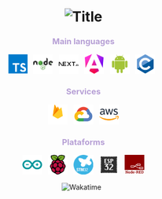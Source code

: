 <h1 align="center"><img src="https://readme-typing-svg.herokuapp.com?font=Fira+Code&pause=1000&color=6754e3&width=240&height=30&lines=Hi!+I'm+Capelinha+:D+;Welcome+to+my+git+:)" alt="Title"/></h1>

<h3 align="center" style="color:#B69FD5;">Main languages</h3>
<p align="center">
  <img src="https://raw.githubusercontent.com/devicons/devicon/master/icons/typescript/typescript-original.svg" alt="Typescript" width="40" height="40"/> &nbsp;
  <img src="https://raw.githubusercontent.com/devicons/devicon/master/icons/nodejs/nodejs-original-wordmark.svg" alt="Node.js" width="40" height="40"/> &nbsp;
  <img src="https://raw.githubusercontent.com/devicons/devicon/master/icons/nextjs/nextjs-original-wordmark.svg" alt="Next" width="40" height="40"/> &nbsp;
  <img src="https://raw.githubusercontent.com/devicons/devicon/master/icons/angular/angular-original.svg" alt="Angular" width="40" height="40"/> &nbsp;
  <img src="https://raw.githubusercontent.com/devicons/devicon/master/icons/android/android-original.svg" alt="Android" width="40" height="40"/> &nbsp;
  <img src="https://raw.githubusercontent.com/devicons/devicon/master/icons/c/c-original.svg" alt="C" width="40" height="40"/></a>  &nbsp;
</p>

<h3 align="center" style="color:#B69FD5;">Services</h3>
<p align="center">
  <img src="https://raw.githubusercontent.com/devicons/devicon/master/icons/firebase/firebase-original-wordmark.svg" alt="Firebase" width="40" height="40"/> &nbsp;
  <img src="https://raw.githubusercontent.com/devicons/devicon/master/icons/googlecloud/googlecloud-original.svg" alt="GCP" width="40" height="40"/> &nbsp;
  <img src="https://raw.githubusercontent.com/devicons/devicon/master/icons/amazonwebservices/amazonwebservices-original-wordmark.svg" alt="AWS" width="40" height="40"/>
</p>

<h3 align="center" style="color:#B69FD5;">Plataforms</h3>
<p align="center">
  <img src="/icons/arduino.svg" alt="Arduino" width="40" height="40"/> &nbsp;
  <img src="/icons/rasp.svg" alt="Raspberry" width="40" height="40"/> &nbsp;
  <img src="/icons/stm32.svg" alt="STM32" width="40" height="40"/> &nbsp;
  <img src="/icons/esp32.svg" alt="ESP32" width="40" height="40"/> &nbsp;
  <img src="/icons/nodered.svg" alt="NodeRED" width="40" height="40"/>
</p>


<div align="center">
  <img src="https://github-readme-stats.vercel.app/api/wakatime?username=capelinha&layout=compact" alt="Wakatime"/> &nbsp;
</div>
